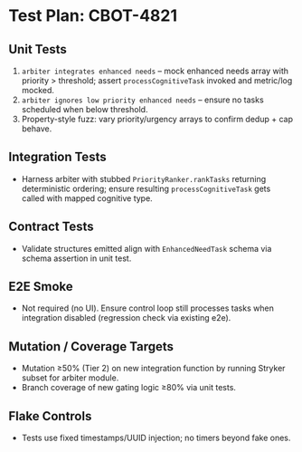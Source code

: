 # Test Plan: CBOT-4821

## Unit Tests
1. `arbiter integrates enhanced needs` – mock enhanced needs array with priority > threshold; assert `processCognitiveTask` invoked and metric/log mocked.
2. `arbiter ignores low priority enhanced needs` – ensure no tasks scheduled when below threshold.
3. Property-style fuzz: vary priority/urgency arrays to confirm dedup + cap behave.

## Integration Tests
- Harness arbiter with stubbed `PriorityRanker.rankTasks` returning deterministic ordering; ensure resulting `processCognitiveTask` gets called with mapped cognitive type.

## Contract Tests
- Validate structures emitted align with `EnhancedNeedTask` schema via schema assertion in unit test.

## E2E Smoke
- Not required (no UI). Ensure control loop still processes tasks when integration disabled (regression check via existing e2e).

## Mutation / Coverage Targets
- Mutation ≥50% (Tier 2) on new integration function by running Stryker subset for arbiter module.
- Branch coverage of new gating logic ≥80% via unit tests.

## Flake Controls
- Tests use fixed timestamps/UUID injection; no timers beyond fake ones.

